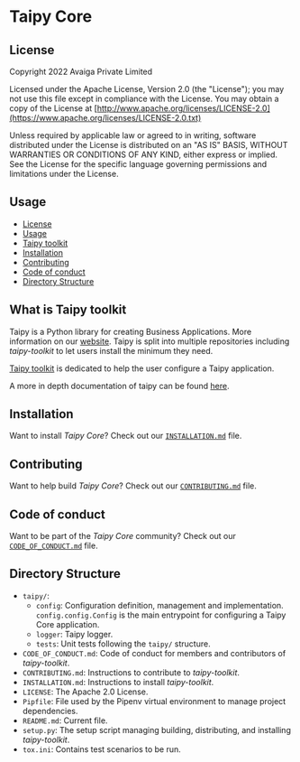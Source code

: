 # Taipy Core

## License
Copyright 2022 Avaiga Private Limited

Licensed under the Apache License, Version 2.0 (the "License"); you may not use this file except in compliance with
the License. You may obtain a copy of the License at
[http://www.apache.org/licenses/LICENSE-2.0](https://www.apache.org/licenses/LICENSE-2.0.txt)

Unless required by applicable law or agreed to in writing, software distributed under the License is distributed on
an "AS IS" BASIS, WITHOUT WARRANTIES OR CONDITIONS OF ANY KIND, either express or implied. See the License for the
specific language governing permissions and limitations under the License.

## Usage
- [License](#license)
- [Usage](#usage)
- [Taipy toolkit](#what-is-taipy-toolkit)
- [Installation](#installation)
- [Contributing](#contributing)
- [Code of conduct](#code-of-conduct)
- [Directory Structure](#directory-structure)

## What is Taipy toolkit

Taipy is a Python library for creating Business Applications. More information on our
[website](https://www.taipy.io). Taipy is split into multiple repositories including _taipy-toolkit_ to let users
install the minimum they need.

[Taipy toolkit](https://github.com/Avaiga/taipy-toolkit) is dedicated to help the user configure a Taipy application.

A more in depth documentation of taipy can be found [here](https://docs.taipy.io).

## Installation

Want to install _Taipy Core_? Check out our [`INSTALLATION.md`](INSTALLATION.md) file.

## Contributing

Want to help build _Taipy Core_? Check out our [`CONTRIBUTING.md`](CONTRIBUTING.md) file.

## Code of conduct

Want to be part of the _Taipy Core_ community? Check out our [`CODE_OF_CONDUCT.md`](CODE_OF_CONDUCT.md) file.

## Directory Structure

- `taipy/`:
    - `config`: Configuration definition, management and implementation. `config.config.Config` is the main
      entrypoint for configuring a Taipy Core application.
    - `logger`: Taipy logger.
    - `tests`: Unit tests following the `taipy/` structure.
- `CODE_OF_CONDUCT.md`: Code of conduct for members and contributors of _taipy-toolkit_.
- `CONTRIBUTING.md`: Instructions to contribute to _taipy-toolkit_.
- `INSTALLATION.md`: Instructions to install _taipy-toolkit_.
- `LICENSE`: The Apache 2.0 License.
- `Pipfile`: File used by the Pipenv virtual environment to manage project dependencies.
- `README.md`: Current file.
- `setup.py`: The setup script managing building, distributing, and installing _taipy-toolkit_.
- `tox.ini`: Contains test scenarios to be run.
